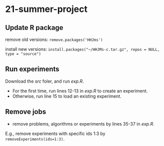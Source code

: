 # 21-summer-project

## Update R package

remove old versions:
`
remove.packages('HHJms')
`

install new versions:
`install.packages("~/HHJMs-c.tar.gz", repos = NULL, type = "source")`

## Run experiments

Download the *src* foler, and run *exp.R*.

- For the first time, run lines 12-13 in *exp.R* to create an experiment.
- Otherwise, run line 15 to load an existing experiment.

## Remove jobs

- remove problems, algorithms or experiments by lines 35-37 in *exp.R*.

E.g., remove experiments with specific ids 1:3 by 
`removeExperiments(ids=1:3)`.

